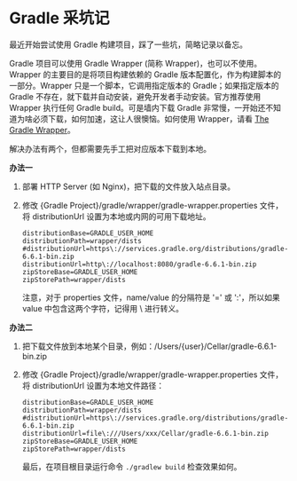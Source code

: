 # Gradle 采坑记


最近开始尝试使用 Gradle 构建项目，踩了一些坑，简略记录以备忘。

Gradle 项目可以使用 Gradle Wrapper (简称 Wrapper)，也可以不使用。Wrapper 的主要目的是将项目构建依赖的 Gradle 版本配置化，作为构建脚本的一部分。Wrapper 只是一个脚本，它调用指定版本的 Gradle；如果指定版本的 Gradle 不存在，就下载并自动安装，避免开发者手动安装。官方推荐使用 Wrapper 执行任何 Gradle build。可是墙内下载 Gradle 非常慢，一开始还不知道为啥必须下载，如何加速，这让人很懊恼。如何使用 Wrapper，请看 [The Gradle Wrapper](https://docs.gradle.org/current/userguide/gradle_wrapper.html)。

解决办法有两个，但都需要先手工把对应版本下载到本地。

**办法一**

1. 部署 HTTP Server (如 Nginx)，把下载的文件放入站点目录。

2. 修改 {Gradle Project}/gradle/wrapper/gradle-wrapper.properties 文件，将 distributionUrl 设置为本地或内网的可用下载地址。

   ```properties
   distributionBase=GRADLE_USER_HOME
   distributionPath=wrapper/dists
   #distributionUrl=https\://services.gradle.org/distributions/gradle-6.6.1-bin.zip
   distributionUrl=http\://localhost:8080/gradle-6.6.1-bin.zip
   zipStoreBase=GRADLE_USER_HOME
   zipStorePath=wrapper/dists
   ```

   注意，对于 properties 文件，name/value 的分隔符是 '=' 或 ':'，所以如果 value 中包含这两个字符，记得用 \ 进行转义。

**办法二**

1. 把下载文件放到本地某个目录，例如：/Users/{user}/Cellar/gradle-6.6.1-bin.zip

2. 修改 {Gradle Project}/gradle/wrapper/gradle-wrapper.properties 文件，将 distributionUrl 设置为本地文件路径：

   ```properties
   distributionBase=GRADLE_USER_HOME
   distributionPath=wrapper/dists
   #distributionUrl=https\://services.gradle.org/distributions/gradle-6.6.1-bin.zip
   distributionUrl=file\:///Users/xxx/Cellar/gradle-6.6.1-bin.zip
   zipStoreBase=GRADLE_USER_HOME
   zipStorePath=wrapper/dists
   ```

   最后，在项目根目录运行命令 `./gradlew build` 检查效果如何。

